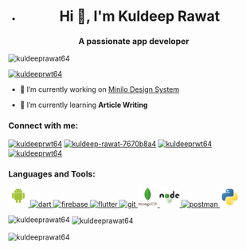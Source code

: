 - <h1 align="center">Hi 👋, I'm Kuldeep Rawat</h1>
<h3 align="center">A passionate app developer</h3>

<p align="left"> <img src="https://komarev.com/ghpvc/?username=kuldeeprawat64&label=Profile%20views&color=0e75b6&style=flat" alt="kuldeeprawat64" /> </p>

<!-- <p align="left"> <a href="https://github.com/ryo-ma/github-profile-trophy"><img src="https://github-profile-trophy.vercel.app/?username=kuldeeprawat64" alt="kuldeeprawat64" /></a> </p> -->

<p align="left"> <a href="https://twitter.com/kuldeeprwt64" target="blank"><img src="https://img.shields.io/twitter/follow/kuldeeprwt64?logo=twitter&style=for-the-badge" alt="kuldeeprwt64" /></a> </p>

- 🔭 I’m currently working on [Minilo Design System]([https://github.com/minilo-design/minilo-design-system])

- 🌱 I’m currently learning **Article Writing**

<h3 align="left">Connect with me:</h3>
<p align="left">
<a href="https://twitter.com/kuldeeprwt64" target="blank"><img align="center" src="https://raw.githubusercontent.com/rahuldkjain/github-profile-readme-generator/master/src/images/icons/Social/twitter.svg" alt="kuldeeprwt64" height="30" width="40" /></a>
<a href="https://www.linkedin.com/in/kuldeeprwt64/" target="blank"><img align="center" src="https://raw.githubusercontent.com/rahuldkjain/github-profile-readme-generator/master/src/images/icons/Social/linked-in-alt.svg" alt="kuldeep-rawat-7670b8a4" height="30" width="40" /></a>
<a href="https://fb.com/kuldeeprwt64" target="blank"><img align="center" src="https://raw.githubusercontent.com/rahuldkjain/github-profile-readme-generator/master/src/images/icons/Social/facebook.svg" alt="kuldeeprwt64" height="30" width="40" /></a>
<a href="https://instagram.com/kuldeeprwt64" target="blank"><img align="center" src="https://raw.githubusercontent.com/rahuldkjain/github-profile-readme-generator/master/src/images/icons/Social/instagram.svg" alt="kuldeeprwt64" height="30" width="40" /></a>
</p>

<h3 align="left">Languages and Tools:</h3>
<p align="left"> <a href="https://developer.android.com" target="_blank" rel="noreferrer"> <img src="https://raw.githubusercontent.com/devicons/devicon/master/icons/android/android-original-wordmark.svg" alt="android" width="40" height="40"/> </a>  <a href="https://dart.dev" target="_blank" rel="noreferrer"> <img src="https://www.vectorlogo.zone/logos/dartlang/dartlang-icon.svg" alt="dart" width="40" height="40"/> </a> <a href="https://firebase.google.com/" target="_blank" rel="noreferrer"> <img src="https://www.vectorlogo.zone/logos/firebase/firebase-icon.svg" alt="firebase" width="40" height="40"/> </a> <a href="https://flutter.dev" target="_blank" rel="noreferrer"> <img src="https://www.vectorlogo.zone/logos/flutterio/flutterio-icon.svg" alt="flutter" width="40" height="40"/> </a> <a href="https://git-scm.com/" target="_blank" rel="noreferrer"> <img src="https://www.vectorlogo.zone/logos/git-scm/git-scm-icon.svg" alt="git" width="40" height="40"/> </a> <a href="https://www.mongodb.com/" target="_blank" rel="noreferrer"> <img src="https://raw.githubusercontent.com/devicons/devicon/master/icons/mongodb/mongodb-original-wordmark.svg" alt="mongodb" width="40" height="40"/> </a> <a href="https://nodejs.org" target="_blank" rel="noreferrer"> <img src="https://raw.githubusercontent.com/devicons/devicon/master/icons/nodejs/nodejs-original-wordmark.svg" alt="nodejs" width="40" height="40"/> </a> <a href="https://postman.com" target="_blank" rel="noreferrer"> <img src="https://www.vectorlogo.zone/logos/getpostman/getpostman-icon.svg" alt="postman" width="40" height="40"/> </a> <a href="https://www.python.org" target="_blank" rel="noreferrer"> <img src="https://raw.githubusercontent.com/devicons/devicon/master/icons/python/python-original.svg" alt="python" width="40" height="40"/> </a> </p>

<p><img align="left" src="https://github-readme-stats.vercel.app/api/top-langs?username=kuldeeprawat64&show_icons=true&locale=en&layout=compact" alt="kuldeeprawat64" /></p>

<p>&nbsp;<img align="center" src="https://github-readme-stats.vercel.app/api?username=kuldeeprawat64&show_icons=true&locale=en" alt="kuldeeprawat64" /></p>

<p><img align="center" src="https://github-readme-streak-stats.herokuapp.com/?user=kuldeeprawat64&" alt="kuldeeprawat64" /></p>


<!---
KuldeepRawat64/KuldeepRawat64 is a ✨ special ✨ repository because its `README.md` (this file) appears on your GitHub profile.
You can click the Preview link to take a look at your changes.
--->
